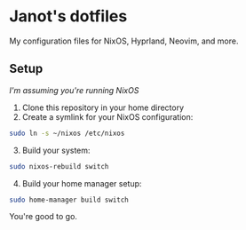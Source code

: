 # Janot's dotfiles

My configuration files for NixOS, Hyprland, Neovim, and more.

## Setup

*I'm assuming you're running NixOS*

1. Clone this repository in your home directory
2. Create a symlink for your NixOS configuration:
```sh
sudo ln -s ~/nixos /etc/nixos
```
3. Build your system:
```sh
sudo nixos-rebuild switch
```
4. Build your home manager setup:
```sh
sudo home-manager build switch
```

You're good to go.
